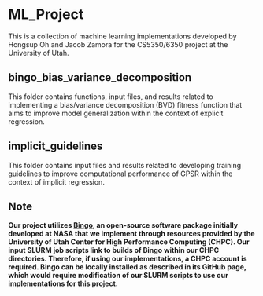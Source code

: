 # ML_Project
This is a collection of machine learning implementations developed by Hongsup Oh and Jacob Zamora for the CS5350/6350 project at the University of Utah. 
## bingo_bias_variance_decomposition
This folder contains functions, input files, and results related to implementing a bias/variance decomposition (BVD) fitness function that aims to improve model generalization within the context of explicit regression. 
## implicit_guidelines
This folder contains input files and results related to developing training guidelines to improve computational performance of GPSR within the context of implicit regression. 
## Note
**Our project utilizes [Bingo](https://github.com/nasa/bingo), an open-source software package initially developed at NASA that we implement through resources provided by the University of Utah Center for High Performance Computing (CHPC). Our input SLURM job scripts link to builds of Bingo within our CHPC directories. Therefore, if using our implementations, a CHPC account is required. Bingo can be locally installed as described in its GitHub page, which would require modification of our SLURM scripts to use our implementations for this project.**
